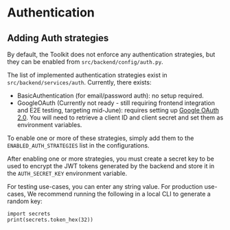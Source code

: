 # Authentication

## Adding Auth strategies

By default, the Toolkit does not enforce any authentication strategies, but they can be enabled from `src/backend/config/auth.py`.

The list of implemented authentication strategies exist in `src/backend/services/auth`. Currently, there exists:
- BasicAuthentication (for email/password auth): no setup required.
- GoogleOAuth (Currently not ready - still requiring frontend integration and E2E testing, targeting mid-June): requires setting up [Google OAuth 2.0](https://support.google.com/cloud/answer/6158849?hl=en). You will need to retrieve a client ID and client secret and set them as environment variables.

To enable one or more of these strategies, simply add them to the `ENABLED_AUTH_STRATEGIES` list in the configurations.

After enabling one or more strategies, you must create a secret key to be used to encrypt the JWT tokens generated by the backend and store it in the `AUTH_SECRET_KEY` environment variable.

For testing use-cases, you can enter any string value.
For production use-cases, We recommend running the following in a local CLI to generate a random key:

```
import secrets
print(secrets.token_hex(32))
```
